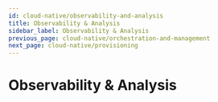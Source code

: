 ```yaml
---
id: cloud-native/observability-and-analysis
title: Observability & Analysis
sidebar_label: Observability & Analysis
previous_page: cloud-native/orchestration-and-management
next_page: cloud-native/provisioning
---
```


# Observability & Analysis